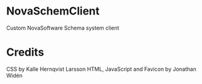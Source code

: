 # NovaSchemClient
Custom NovaSoftware Schema system client

# Credits
CSS by Kalle Hernqvist Larsson
HTML, JavaScript and Favicon by Jonathan Widén
